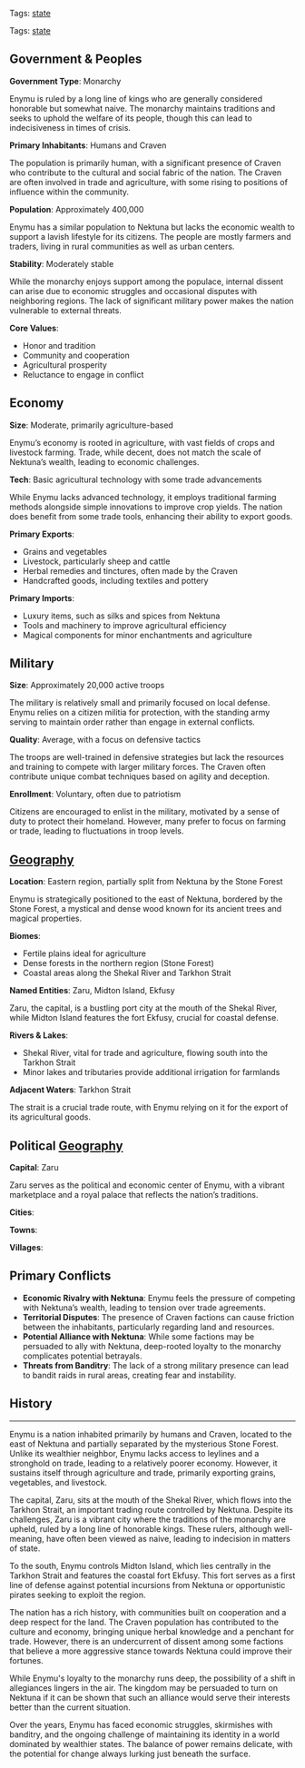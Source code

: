 Tags: [state](States)

Tags: [state](States)

## Government & Peoples

**Government Type**: Monarchy 

Enymu is ruled by a long line of kings who are generally considered honorable but somewhat naive. The monarchy maintains traditions and seeks to uphold the welfare of its people, though this can lead to indecisiveness in times of crisis.

**Primary Inhabitants**: Humans and Craven  

The population is primarily human, with a significant presence of Craven who contribute to the cultural and social fabric of the nation. The Craven are often involved in trade and agriculture, with some rising to positions of influence within the community.

**Population**: Approximately 400,000  

Enymu has a similar population to Nektuna but lacks the economic wealth to support a lavish lifestyle for its citizens. The people are mostly farmers and traders, living in rural communities as well as urban centers.

**Stability**: Moderately stable  

While the monarchy enjoys support among the populace, internal dissent can arise due to economic struggles and occasional disputes with neighboring regions. The lack of significant military power makes the nation vulnerable to external threats.

**Core Values**: 

- Honor and tradition
- Community and cooperation
- Agricultural prosperity
- Reluctance to engage in conflict

## Economy

**Size**: Moderate, primarily agriculture-based  

Enymu’s economy is rooted in agriculture, with vast fields of crops and livestock farming. Trade, while decent, does not match the scale of Nektuna’s wealth, leading to economic challenges.

**Tech**: Basic agricultural technology with some trade advancements  

While Enymu lacks advanced technology, it employs traditional farming methods alongside simple innovations to improve crop yields. The nation does benefit from some trade tools, enhancing their ability to export goods.

**Primary Exports**:  

- Grains and vegetables  
- Livestock, particularly sheep and cattle  
- Herbal remedies and tinctures, often made by the Craven  
- Handcrafted goods, including textiles and pottery

**Primary Imports**:  

- Luxury items, such as silks and spices from Nektuna  
- Tools and machinery to improve agricultural efficiency  
- Magical components for minor enchantments and agriculture

## Military

**Size**: Approximately 20,000 active troops 

The military is relatively small and primarily focused on local defense. Enymu relies on a citizen militia for protection, with the standing army serving to maintain order rather than engage in external conflicts.

**Quality**: Average, with a focus on defensive tactics  

The troops are well-trained in defensive strategies but lack the resources and training to compete with larger military forces. The Craven often contribute unique combat techniques based on agility and deception.

**Enrollment**: Voluntary, often due to patriotism  

Citizens are encouraged to enlist in the military, motivated by a sense of duty to protect their homeland. However, many prefer to focus on farming or trade, leading to fluctuations in troop levels.

## [Geography](Geography)

**Location**: Eastern region, partially split from Nektuna by the Stone Forest  

Enymu is strategically positioned to the east of Nektuna, bordered by the Stone Forest, a mystical and dense wood known for its ancient trees and magical properties.

**Biomes**:  

- Fertile plains ideal for agriculture  
- Dense forests in the northern region (Stone Forest)  
- Coastal areas along the Shekal River and Tarkhon Strait

**Named Entities**: Zaru, Midton Island, Ekfusy  

Zaru, the capital, is a bustling port city at the mouth of the Shekal River, while Midton Island features the fort Ekfusy, crucial for coastal defense.

**Rivers & Lakes**:  

- Shekal River, vital for trade and agriculture, flowing south into the Tarkhon Strait  
- Minor lakes and tributaries provide additional irrigation for farmlands

**Adjacent Waters**: Tarkhon Strait  

The strait is a crucial trade route, with Enymu relying on it for the export of its agricultural goods.

## Political [Geography](Geography)

**Capital**: Zaru  

Zaru serves as the political and economic center of Enymu, with a vibrant marketplace and a royal palace that reflects the nation’s traditions.

**Cities**:

**Towns**: 

**Villages**:

## Primary Conflicts

- **Economic Rivalry with Nektuna**: Enymu feels the pressure of competing with Nektuna’s wealth, leading to tension over trade agreements.  
- **Territorial Disputes**: The presence of Craven factions can cause friction between the inhabitants, particularly regarding land and resources.  
- **Potential Alliance with Nektuna**: While some factions may be persuaded to ally with Nektuna, deep-rooted loyalty to the monarchy complicates potential betrayals.  
- **Threats from Banditry**: The lack of a strong military presence can lead to bandit raids in rural areas, creating fear and instability.

## History
----
Enymu is a nation inhabited primarily by humans and Craven, located to the east of Nektuna and partially separated by the mysterious Stone Forest. Unlike its wealthier neighbor, Enymu lacks access to leylines and a stronghold on trade, leading to a relatively poorer economy. However, it sustains itself through agriculture and trade, primarily exporting grains, vegetables, and livestock.

The capital, Zaru, sits at the mouth of the Shekal River, which flows into the Tarkhon Strait, an important trading route controlled by Nektuna. Despite its challenges, Zaru is a vibrant city where the traditions of the monarchy are upheld, ruled by a long line of honorable kings. These rulers, although well-meaning, have often been viewed as naive, leading to indecision in matters of state.

To the south, Enymu controls Midton Island, which lies centrally in the Tarkhon Strait and features the coastal fort Ekfusy. This fort serves as a first line of defense against potential incursions from Nektuna or opportunistic pirates seeking to exploit the region.

The nation has a rich history, with communities built on cooperation and a deep respect for the land. The Craven population has contributed to the culture and economy, bringing unique herbal knowledge and a penchant for trade. However, there is an undercurrent of dissent among some factions that believe a more aggressive stance towards Nektuna could improve their fortunes.

While Enymu's loyalty to the monarchy runs deep, the possibility of a shift in allegiances lingers in the air. The kingdom may be persuaded to turn on Nektuna if it can be shown that such an alliance would serve their interests better than the current situation.

Over the years, Enymu has faced economic struggles, skirmishes with banditry, and the ongoing challenge of maintaining its identity in a world dominated by wealthier states. The balance of power remains delicate, with the potential for change always lurking just beneath the surface.
